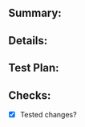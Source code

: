 ## Summary:

<!-- Explain the **motivation** for making this change. What existing problem does the pull request solve? -->

## Details:

<!-- Add more context to decribe the changes -->

## Test Plan:

<!-- Demonstrate the code is solid. Example: The exact commands you ran and their output, screenshots / videos if the pull request changes the user interface. -->

## Checks:

- [x] Tested changes?
